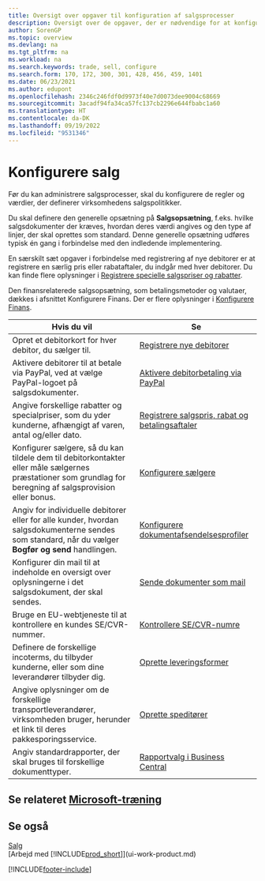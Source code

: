 ```yaml
---
title: Oversigt over opgaver til konfiguration af salgsprocesser
description: Oversigt over de opgaver, der er nødvendige for at konfigurere regler og værdier, der definerer din salgs politik og-processer, herunder generel opsætning og opsætning af finansrelaterede salg.
author: SorenGP
ms.topic: overview
ms.devlang: na
ms.tgt_pltfrm: na
ms.workload: na
ms.search.keywords: trade, sell, configure
ms.search.form: 170, 172, 300, 301, 428, 456, 459, 1401
ms.date: 06/23/2021
ms.author: edupont
ms.openlocfilehash: 2346c246fdf0d9973f40e7d0073dee9004c68669
ms.sourcegitcommit: 3acadf94fa34ca57fc137cb2296e644fbabc1a60
ms.translationtype: HT
ms.contentlocale: da-DK
ms.lasthandoff: 09/19/2022
ms.locfileid: "9531346"
---
```

# <a name="setting-up-sales"></a>Konfigurere salg
Før du kan administrere salgsprocesser, skal du konfigurere de regler og værdier, der definerer virksomhedens salgspolitikker.

Du skal definere den generelle opsætning på **Salgsopsætning**, f.eks. hvilke salgsdokumenter der kræves, hvordan deres værdi angives og den type af linjer, der skal oprettes som standard. Denne generelle opsætning udføres typisk én gang i forbindelse med den indledende implementering.

En særskilt sæt opgaver i forbindelse med registrering af nye debitorer er at registrere en særlig pris eller rabataftaler, du indgår med hver debitorer. Du kan finde flere oplysninger i [Registrere specielle salgspriser og rabatter](sales-how-record-sales-price-discount-payment-agreements.md).

Den finansrelaterede salgsopsætning, som betalingsmetoder og valutaer, dækkes i afsnittet Konfigurere Finans. Der er flere oplysninger i [Konfigurere Finans](finance-setup-finance.md).

| Hvis du vil | Se |
| --- | --- |
| Opret et debitorkort for hver debitor, du sælger til. |[Registrere nye debitorer](sales-how-register-new-customers.md) |
| Aktivere debitorer til at betale via PayPal, ved at vælge PayPal-logoet på salgsdokumenter. |[Aktivere debitorbetaling via PayPal](sales-how-enable-payment-service-extensions.md) |
| Angive forskellige rabatter og specialpriser, som du yder kunderne, afhængigt af varen, antal og/eller dato. |[Registrere salgspris, rabat og betalingsaftaler](sales-how-record-sales-price-discount-payment-agreements.md) |
| Konfigurer sælgere, så du kan tildele dem til debitorkontakter eller måle sælgernes præstationer som grundlag for beregning af salgsprovision eller bonus. |[Konfigurere sælgere](sales-how-setup-salespeople.md) |
| Angiv for individuelle debitorer eller for alle kunder, hvordan salgsdokumenterne sendes som standard, når du vælger **Bogfør og send** handlingen. |[Konfigurere dokumentafsendelsesprofiler](sales-how-setup-document-send-profiles.md) |
| Konfigurer din mail til at indeholde en oversigt over oplysningerne i det salgsdokument, der skal sendes. |[Sende dokumenter som mail](ui-how-send-documents-email.md) |
|Bruge en EU-webtjeneste til at kontrollere en kundes SE/CVR-nummer.|[Kontrollere SE/CVR-numre](finance-setup-vat.md)|
|Definere de forskellige incoterms, du tilbyder kunderne, eller som dine leverandører tilbyder dig.|[Oprette leveringsformer](sales-how-set-up-shipment-methods.md)|
|Angive oplysninger om de forskellige transportleverandører, virksomheden bruger, herunder et link til deres pakkesporingsservice.|[Oprette speditører](sales-how-to-set-up-shipping-agents.md)|
|Angiv standardrapporter, der skal bruges til forskellige dokumenttyper.|[Rapportvalg i Business Central](across-report-selections.md)|

## <a name="see-related-microsoft-training"></a>Se relateret [Microsoft-træning](/training/paths/trade-get-started-dynamics-365-business-central/)

## <a name="see-also"></a>Se også
[Salg](sales-manage-sales.md)  
[Arbejd med [!INCLUDE[prod_short](includes/prod_short.md)]](ui-work-product.md)


[!INCLUDE[footer-include](includes/footer-banner.md)]
